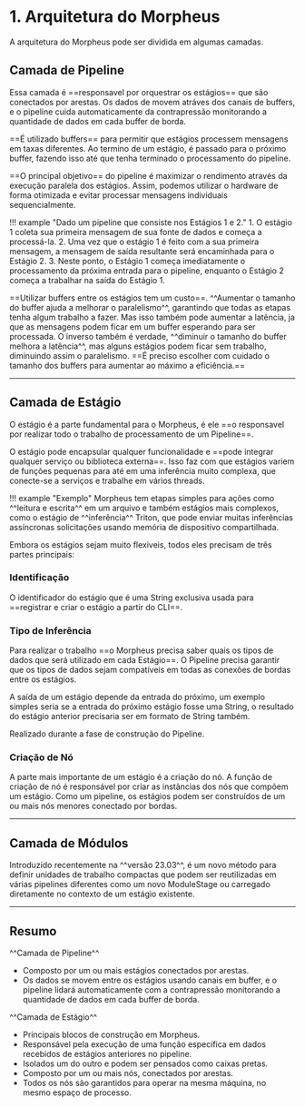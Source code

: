 # 1. Arquitetura do Morpheus

A arquitetura do Morpheus pode ser dividida em algumas camadas.

## Camada de Pipeline

Essa camada é ==responsavel por orquestrar os estágios== que são conectados por arestas. Os dados de movem atráves dos canais de buffers, e o pipeline cuida automaticamente da contrapressão monitorando a quantidade de dados em cada buffer de borda.

==É utilizado buffers== para permitir que estágios processem mensagens em taxas diferentes. Ao termino de um estágio, é passado para o próximo buffer, fazendo isso até que tenha terminado o processamento do pipeline.

==O principal objetivo== do pipeline é maximizar o rendimento através da execução paralela dos estágios. Assim, podemos utilizar o hardware de forma otimizada e evitar processar mensagens individuais sequencialmente.

!!! example "Dado um pipeline que consiste nos Estágios 1 e 2."
    1. O estágio 1 coleta sua primeira mensagem de sua fonte de dados e começa a processá-la.
    2. Uma vez que o estágio 1 é feito com a sua primeira mensagem, a mensagem de saída resultante será encaminhada para o Estágio 2.
    3. Neste ponto, o Estágio 1 começa imediatamente o processamento da próxima entrada para o pipeline, enquanto o Estágio 2 começa a trabalhar na saída do Estágio 1.

==Utilizar buffers entre os estágios tem um custo==. ^^Aumentar o tamanho do buffer ajuda a melhorar o paralelismo^^, garantindo que todas as etapas tenha algum trabalho a fazer. Mas isso também pode aumentar a latência, ja que as mensagens podem ficar em um buffer esperando para ser processada. O inverso também é verdade, ^^diminuir o tamanho do buffer melhora a latência^^, mas alguns estágios podem ficar sem trabalho, diminuindo assim o paralelismo. ==É preciso escolher com cuidado o tamanho dos buffers para aumentar ao máximo a eficiência.==

---

## Camada de Estágio

O estágio é a parte fundamental para o Morpheus, é ele ==o responsavel por realizar todo o trabalho de processamento de um Pipeline==.

O estágio pode encapsular qualquer funcionalidade e ==pode integrar qualquer serviço ou biblioteca externa==. Isso faz com que estágios variem de funções pequenas para até em uma inferência muito complexa, que conecte-se a serviços e trabalhe em vários threads.

!!! example "Exemplo"
    Morpheus tem etapas simples para ações como ^^leitura e escrita^^ em um arquivo e também estágios mais complexos, como o estágio de ^^inferência^^ Triton, que pode enviar muitas inferências assíncronas solicitações usando memória de dispositivo compartilhada.

Embora os estágios sejam muito flexiveis, todos eles precisam de três partes principais:

### Identificação

O identificador do estágio que é uma String exclusiva usada para ==registrar e criar o estágio a partir do CLI==.

### Tipo de Inferência

Para realizar o trabalho ==o Morpheus precisa saber quais os tipos de dados que será utilizado em cada Estágio==. O Pipeline precisa garantir que os tipos de dados sejam compatíveis em todas as conexões de bordas entre os estágios.
    
A saída de um estágio depende da entrada do próximo, um exemplo simples seria se a entrada do próximo estágio fosse uma String, o resultado do estágio anterior precisaria ser em formato de String também. 

Realizado durante a fase de construção do Pipeline.

### Criação de Nó

A parte mais importante de um estágio é a criação do nó. A função de criação de nó é responsável por criar as instâncias dos nós que compõem um estágio. Como um pipeline, os estágios podem ser construídos de um ou mais nós menores conectado por bordas.

---

## Camada de Módulos

Introduzido recentemente na ^^versão 23.03^^, é um novo método para definir unidades de trabalho compactas que podem ser reutilizadas em várias pipelines diferentes como um novo ModuleStage ou carregado diretamente no contexto de um estágio existente.

---

## Resumo

^^Camada de Pipeline^^

- Composto por um ou mais estágios conectados por arestas.
- Os dados se movem entre os estágios usando canais em buffer, e o pipeline lidará automaticamente com a contrapressão monitorando a quantidade de dados em cada buffer de borda.

^^Camada de Estágio^^

- Principais blocos de construção em Morpheus.
- Responsável pela execução de uma função específica em dados recebidos de estágios anteriores no pipeline.
- Isolados um do outro e podem ser pensados como caixas pretas.
- Composto por um ou mais nós, conectados por arestas.
- Todos os nós são garantidos para operar na mesma máquina, no mesmo espaço de processo.